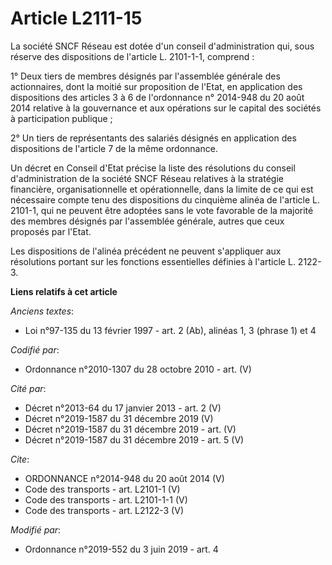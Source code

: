 # Article L2111-15

La société SNCF Réseau est dotée d'un conseil d'administration qui, sous réserve des dispositions de l'article L. 2101-1-1,
comprend : 

1° Deux tiers de membres désignés par l'assemblée générale des actionnaires, dont la moitié sur proposition de l'Etat, en
application des dispositions des articles 3 à 6 de l'ordonnance n° 2014-948 du 20 août 2014 relative à la gouvernance et aux
opérations sur le capital des sociétés à participation publique ; 

2° Un tiers de représentants des salariés désignés en application des dispositions de l'article 7 de la même ordonnance. 

Un décret en Conseil d'Etat précise la liste des résolutions du conseil d'administration de la société SNCF Réseau relatives
à la stratégie financière, organisationnelle et opérationnelle, dans la limite de ce qui est nécessaire compte tenu des
dispositions du cinquième alinéa de l'article L. 2101-1, qui ne peuvent être adoptées sans le vote favorable de la majorité
des membres désignés par l'assemblée générale, autres que ceux proposés par l'Etat. 

Les dispositions de l'alinéa précédent ne peuvent s'appliquer aux résolutions portant sur les fonctions essentielles définies
à l'article L. 2122-3.

**Liens relatifs à cet article**

_Anciens textes_:

  - Loi n°97-135 du 13 février 1997 - art. 2 (Ab), alinéas 1, 3 (phrase 1) et 4

_Codifié par_:

  - Ordonnance n°2010-1307 du 28 octobre 2010 - art. (V)

_Cité par_:

  - Décret n°2013-64 du 17 janvier 2013 - art. 2 (V)
  - Décret n°2019-1587 du 31 décembre 2019 (V)
  - Décret n°2019-1587 du 31 décembre 2019 - art. (V)
  - Décret n°2019-1587 du 31 décembre 2019 - art. 5 (V)

_Cite_:

  - ORDONNANCE n°2014-948 du 20 août 2014 (V)
  - Code des transports - art. L2101-1 (V)
  - Code des transports - art. L2101-1-1 (V)
  - Code des transports - art. L2122-3 (V)

_Modifié par_:

  - Ordonnance n°2019-552 du 3 juin 2019 - art. 4
